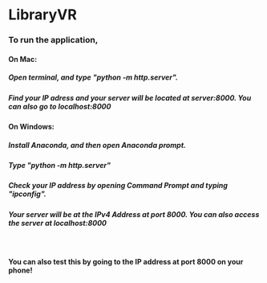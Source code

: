 # LibraryVR

<h3>To run the application, </h3>

<h4>On Mac:</h4>
  <h5>Open terminal, and type "python -m http.server".</h5>
  <h5>Find your IP adress and your server will be located at server:8000. You can also go to localhost:8000</h5>
<h4>On Windows:</h4>
  <h5>Install Anaconda, and then open Anaconda prompt. </h5>
  <h5>Type "python -m http.server" </h5>
  <h5>Check your IP address by opening Command Prompt and typing "ipconfig". </h5>
  <h5>Your server will be at the IPv4 Address at port 8000. You can also access the server at localhost:8000</h5>
 <br>
 
<h4>You can also test this by going to the IP address at port 8000 on your phone! </h4>
